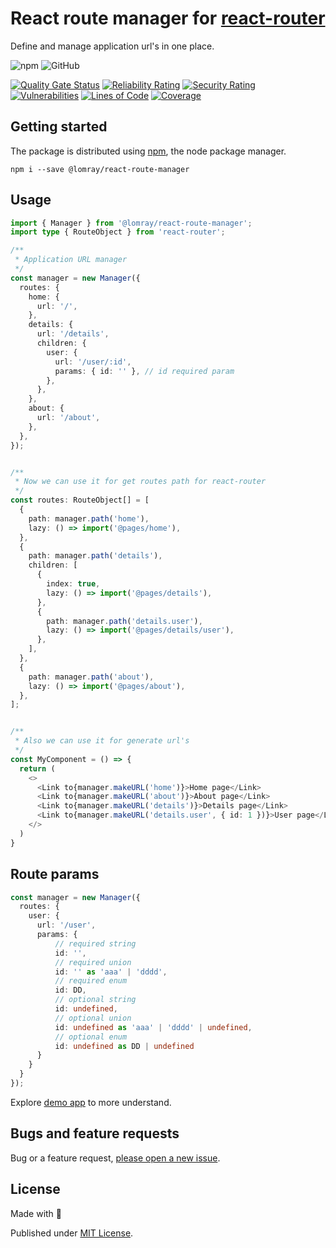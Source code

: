 # React route manager for [react-router](https://reactrouter.com/)

Define and manage application url's in one place.

![npm](https://img.shields.io/npm/v/@lomray/react-route-manager)
![GitHub](https://img.shields.io/github/license/Lomray-Software/react-route-manager)

[![Quality Gate Status](https://sonarcloud.io/api/project_badges/measure?project=react-route-manager&metric=alert_status)](https://sonarcloud.io/summary/new_code?id=react-route-manager)
[![Reliability Rating](https://sonarcloud.io/api/project_badges/measure?project=react-route-manager&metric=reliability_rating)](https://sonarcloud.io/summary/new_code?id=react-route-manager)
[![Security Rating](https://sonarcloud.io/api/project_badges/measure?project=react-route-manager&metric=security_rating)](https://sonarcloud.io/summary/new_code?id=react-route-manager)
[![Vulnerabilities](https://sonarcloud.io/api/project_badges/measure?project=react-route-manager&metric=vulnerabilities)](https://sonarcloud.io/summary/new_code?id=react-route-manager)
[![Lines of Code](https://sonarcloud.io/api/project_badges/measure?project=react-route-manager&metric=ncloc)](https://sonarcloud.io/summary/new_code?id=react-route-manager)
[![Coverage](https://sonarcloud.io/api/project_badges/measure?project=react-route-manager&metric=coverage)](https://sonarcloud.io/summary/new_code?id=react-route-manager)

## Getting started

The package is distributed using [npm](https://www.npmjs.com/), the node package manager.

```
npm i --save @lomray/react-route-manager
```

## Usage

```typescript jsx
import { Manager } from '@lomray/react-route-manager';
import type { RouteObject } from 'react-router';

/**
 * Application URL manager
 */
const manager = new Manager({
  routes: {
    home: {
      url: '/',
    },
    details: {
      url: '/details',
      children: {
        user: {
          url: '/user/:id',
          params: { id: '' }, // id required param
        },
      },
    },
    about: {
      url: '/about',
    },
  },
});


/**
 * Now we can use it for get routes path for react-router
 */
const routes: RouteObject[] = [
  {
    path: manager.path('home'),
    lazy: () => import('@pages/home'),
  },
  {
    path: manager.path('details'),
    children: [
      {
        index: true,
        lazy: () => import('@pages/details'),
      },
      {
        path: manager.path('details.user'),
        lazy: () => import('@pages/details/user'),
      },
    ],
  },
  {
    path: manager.path('about'),
    lazy: () => import('@pages/about'),
  },
];


/**
 * Also we can use it for generate url's
 */
const MyComponent = () => {
  return (
    <>
      <Link to{manager.makeURL('home')}>Home page</Link>
      <Link to{manager.makeURL('about')}>About page</Link>
      <Link to{manager.makeURL('details')}>Details page</Link>
      <Link to{manager.makeURL('details.user', { id: 1 })}>User page</Link>
    </>
  )
}
```

## Route params
```typescript
const manager = new Manager({
  routes: {
    user: {
      url: '/user',
      params: {
          // required string
          id: '',
          // required union
          id: '' as 'aaa' | 'dddd',
          // required enum
          id: DD,
          // optional string
          id: undefined,
          // optional union
          id: undefined as 'aaa' | 'dddd' | undefined,
          // optional enum
          id: undefined as DD | undefined
      }
    }
  }
});
```

Explore [demo app](https://github.com/Lomray-Software/vite-template) to more understand.

## Bugs and feature requests

Bug or a feature request, [please open a new issue](https://github.com/Lomray-Software/react-route-manager/issues/new).

## License
Made with 💚

Published under [MIT License](./LICENSE).
